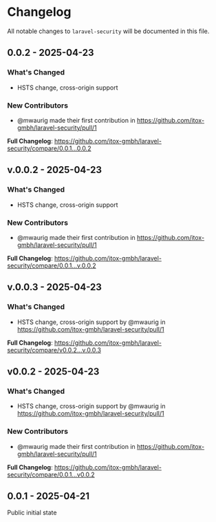 # Changelog

All notable changes to `laravel-security` will be documented in this file.

## 0.0.2 - 2025-04-23

### What's Changed

* HSTS change, cross-origin support

### New Contributors

* @mwaurig made their first contribution in https://github.com/itox-gmbh/laravel-security/pull/1

**Full Changelog**: https://github.com/itox-gmbh/laravel-security/compare/0.0.1...0.0.2

## v.0.0.2 - 2025-04-23

### What's Changed

* HSTS change, cross-origin support

### New Contributors

* @mwaurig made their first contribution in https://github.com/itox-gmbh/laravel-security/pull/1

**Full Changelog**: https://github.com/itox-gmbh/laravel-security/compare/0.0.1...v.0.0.2

## v.0.0.3 - 2025-04-23

### What's Changed

* HSTS change, cross-origin support by @mwaurig in https://github.com/itox-gmbh/laravel-security/pull/1

**Full Changelog**: https://github.com/itox-gmbh/laravel-security/compare/v0.0.2...v.0.0.3

## v0.0.2 - 2025-04-23

### What's Changed

* HSTS change, cross-origin support by @mwaurig in https://github.com/itox-gmbh/laravel-security/pull/1

### New Contributors

* @mwaurig made their first contribution in https://github.com/itox-gmbh/laravel-security/pull/1

**Full Changelog**: https://github.com/itox-gmbh/laravel-security/compare/0.0.1...v0.0.2

## 0.0.1 - 2025-04-21

Public initial state
